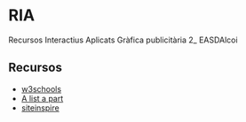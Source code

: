 # RIA
Recursos Interactius Aplicats
Gràfica publicitària 2_ EASDAlcoi

<h2>Recursos</h2>
<ul>
  <li><a href="https://www.w3schools.com/">w3schools</a></li>
  <li><a href="https://alistapart.com">A list a part</a></li>
  <li><a href="https://www.siteinspire.com/">siteinspire</a></li>
</ul>

